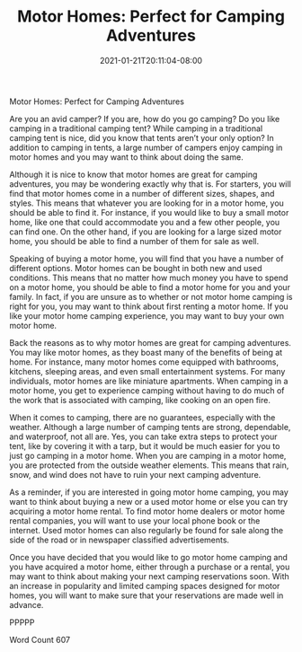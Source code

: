 ﻿---
title: "Motor Homes:  Perfect for Camping Adventures"
date: 2021-01-21T20:11:04-08:00
description: "TXT Tips for Web Success"
featured_image: "/images/TXT.jpg"
tags: ["TXT"]
---

Motor Homes:  Perfect for Camping Adventures

Are you an avid camper? If you are, how do you go camping?  Do you like camping in a traditional camping tent? While camping in a traditional camping tent is nice, did you know that tents aren’t your only option?  In addition to camping in tents, a large number of campers enjoy camping in motor homes and you may want to think about doing the same.  

Although it is nice to know that motor homes are great for camping adventures, you may be wondering exactly why that is.  For starters, you will find that motor homes come in a number of different sizes, shapes, and styles.  This means that whatever you are looking for in a motor home, you should be able to find it. For instance, if you would like to buy a small motor home, like one that could accommodate you and a few other people, you can find one.  On the other hand, if you are looking for a large sized motor home, you should be able to find a number of them for sale as well.

Speaking of buying a motor home, you will find that you have a number of different options.  Motor homes can be bought in both new and used conditions. This means that no matter how much money you have to spend on a motor home, you should be able to find a motor home for you and your family.  In fact, if you are unsure as to whether or not motor home camping is right for you, you may want to think about first renting a motor home.  If you like your motor home camping experience, you may want to buy your own motor home.

Back the reasons as to why motor homes are great for camping adventures.  You may like motor homes, as they boast many of the benefits of being at home. For instance, many motor homes come equipped with bathrooms, kitchens, sleeping areas, and even small entertainment systems.  For many individuals, motor homes are like miniature apartments.  When camping in a motor home, you get to experience camping without having to do much of the work that is associated with camping, like cooking on an open fire.

When it comes to camping, there are no guarantees, especially with the weather. Although a large number of camping tents are strong, dependable, and waterproof, not all are. Yes, you can take extra steps to protect your tent, like by covering it with a tarp, but it would be much easier for you to just go camping in a motor home.  When you are camping in a motor home, you are protected from the outside weather elements. This means that rain, snow, and wind does not have to ruin your next camping adventure.

As a reminder, if you are interested in going motor home camping, you may want to think about buying a new or a used motor home or else you can try acquiring a motor home rental. To find motor home dealers or motor home rental companies, you will want to use your local phone book or the internet.  Used motor homes can also regularly be found for sale along the side of the road or in newspaper classified advertisements.

Once you have decided that you would like to go motor home camping and you have acquired a motor home, either through a purchase or a rental, you may want to think about making your next camping reservations soon. With an increase in popularity and limited camping spaces designed for motor homes, you will want to make sure that your reservations are made well in advance.

PPPPP

Word Count 607

